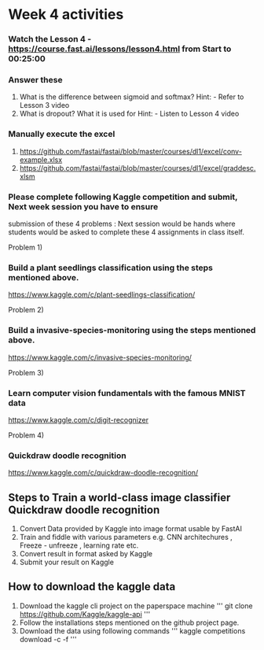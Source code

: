 # Week 4 activities
### Watch the Lesson 4 - https://course.fast.ai/lessons/lesson4.html from Start to 00:25:00

### Answer these
1. What is the difference between sigmoid and softmax? Hint: - Refer to Lesson 3 video
2. What is dropout? What it is used for Hint: - Listen to Lesson 4 video

### Manually execute the excel 
1. https://github.com/fastai/fastai/blob/master/courses/dl1/excel/conv-example.xlsx
2. https://github.com/fastai/fastai/blob/master/courses/dl1/excel/graddesc.xlsm 

### Please complete following Kaggle competition and submit, Next week session you have to ensure 
submission of these 4 problems : Next session would be hands where students would be asked to complete these 4
assignments in class itself. 

Problem 1) 
### Build a plant seedlings classification using the steps mentioned above.
https://www.kaggle.com/c/plant-seedlings-classification/

Problem 2) 
### Build a invasive-species-monitoring using the steps mentioned above.
https://www.kaggle.com/c/invasive-species-monitoring/

Problem 3) 
### Learn computer vision fundamentals with the famous MNIST data 
https://www.kaggle.com/c/digit-recognizer

Problem 4) 
### Quickdraw doodle recognition
https://www.kaggle.com/c/quickdraw-doodle-recognition/


## Steps to Train a world-class image classifier Quickdraw doodle recognition
1. Convert Data provided by Kaggle into image format usable by FastAI
2. Train and fiddle with various parameters e.g. CNN architechures , Freeze - unfreeze , learning rate etc. 
3. Convert result in format asked by Kaggle
10. Submit your result on Kaggle 

## How to download the kaggle data
1. Download the kaggle cli project on the paperspace machine
'''
git clone https://github.com/Kaggle/kaggle-api
'''
2. Follow the installations steps mentioned on the github project page.
3. Download the data using following commands 
   '''
   kaggle competitions download -c <REPLACE THE COMPETITION NAME> -f <REPLACE THE FILE NAME>
   ''' 
   




